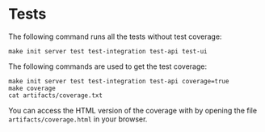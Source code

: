# Tests

The following command runs all the tests without test coverage:

```
make init server test test-integration test-api test-ui
```

The following commands are used to get the test coverage:

```
make init server test test-integration test-api coverage=true
make coverage
cat artifacts/coverage.txt
```

You can access the HTML version of the coverage with by opening the file 
`artifacts/coverage.html` in your browser.
